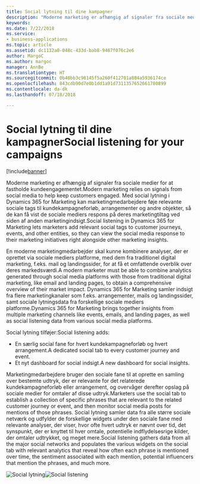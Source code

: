 ```yaml
---
title: Social lytning til dine kampagner
description: "Moderne marketing er afhængig af signaler fra sociale medier for at få et tættere kundeengagement."
keywords: 
ms.date: 7/22/2018
ms.service:
- business-applications
ms.topic: article
ms.assetid: dc1132a0-048c-433d-bab8-9487f076c2e6
author: MargoC
ms.author: margoc
manager: AnnBe
ms.translationtype: HT
ms.sourcegitcommit: 0b40bb3c98145f5a260f412701a884a5936174ce
ms.openlocfilehash: 843cdb90d7e0b1dd1a91d7311357652661780899
ms.contentlocale: da-dk
ms.lasthandoff: 07/18/2018

---
```


# <a name="social-listening-for-your-campaigns"></a><span data-ttu-id="ca46d-103">Social lytning til dine kampagner</span><span class="sxs-lookup"><span data-stu-id="ca46d-103">Social listening for your campaigns</span></span>

[!include[banner](../../../includes/banner.md)]

<span data-ttu-id="ca46d-104">Moderne marketing er afhængig af signaler fra sociale medier for at fastholde kundeengagementet.</span><span class="sxs-lookup"><span data-stu-id="ca46d-104">Modern marketing relies on signals from social media to help keep customers engaged.</span></span> <span data-ttu-id="ca46d-105">Med social lytning i Dynamics 365 for Marketing kan marketingmedarbejdere føje relevante sociale tags til kundekampagneforløb, arrangementer og andre objekter, så de kan få vist de sociale mediers respons på deres marketingtiltag ved siden af anden marketingindsigt.</span><span class="sxs-lookup"><span data-stu-id="ca46d-105">Social listening in Dynamics 365 for Marketing lets marketers add relevant social tags to customer journeys, events, and other entities, so they can view the social media response to their marketing initiatives right alongside other marketing insights.</span></span>

<span data-ttu-id="ca46d-106">En moderne marketingmedarbejder skal kunne kombinere analyser, der er oprettet via sociale mediers platforme, med dem fra traditionel digital marketing, f.eks. mail og landingssider, for at få et omfattende overblik over deres markedsværdi.</span><span class="sxs-lookup"><span data-stu-id="ca46d-106">A modern marketer must be able to combine analytics generated through social media platforms with those from traditional digital marketing, like email and landing pages, to obtain a comprehensive overview of their market impact.</span></span> <span data-ttu-id="ca46d-107">Dynamics 365 for Marketing samler indsigt fra flere marketingkanaler som f.eks. arrangementer, mails og landingssider, samt sociale lytningsdata fra forskellige sociale mediers platforme.</span><span class="sxs-lookup"><span data-stu-id="ca46d-107">Dynamics 365 for Marketing brings together insights from multiple marketing channels like events, emails, and landing pages, as well as social listening data from various social media platforms.</span></span>

<span data-ttu-id="ca46d-108">Social lytning tilføjer:</span><span class="sxs-lookup"><span data-stu-id="ca46d-108">Social listening adds:</span></span>

- <span data-ttu-id="ca46d-109">En særlig social fane for hvert kundekampagneforløb og hvert arrangement.</span><span class="sxs-lookup"><span data-stu-id="ca46d-109">A dedicated social tab to every customer journey and event.</span></span>
- <span data-ttu-id="ca46d-110">Et nyt dashboard for social indsigt.</span><span class="sxs-lookup"><span data-stu-id="ca46d-110">A new dashboard for social insights.</span></span>

<span data-ttu-id="ca46d-111">Marketingmedarbejdere bruger den sociale fane til at oprette en samling over bestemte udtryk, der er relevante for det relaterede kundekampagneforløb eller arrangement, og overvåger derefter opslag på sociale medier for omtaler af disse udtryk.</span><span class="sxs-lookup"><span data-stu-id="ca46d-111">Marketers use the social tab to establish a collection of specific phrases that are relevant to the related customer journey or event, and then monitor social media posts for mentions of those phrases.</span></span> <span data-ttu-id="ca46d-112">Social lytning samler data fra alle større sociale netværk og udfylder de forskellige widgets under den sociale fane med relevante analyser, der viser, hvor ofte hvert udtryk er nævnt over tid, det synspunkt, der er knyttet til hver omtale, potentielle indflydelsesrige kilder, der omtaler udtrykket, og meget mere.</span><span class="sxs-lookup"><span data-stu-id="ca46d-112">Social listening gathers data from all the major social networks and populates the various widgets on the social tab with relevant analytics that reveal how often each phrase is mentioned over time, the sentiment associated with each mention, potential influencers that mention the phrases, and much more.</span></span>

<span data-ttu-id="ca46d-113">![Social lytning](media/SocialListening.png  "Social lytning")</span><span class="sxs-lookup"><span data-stu-id="ca46d-113">![Social listening](media/SocialListening.png  "Social listening")</span></span>


<!--
### Who uses this feature
Marketers, marketing managers, brand managers, and event managers
### Setup required
Administrators can easily set up and configure the feature in the app settings.
-->

